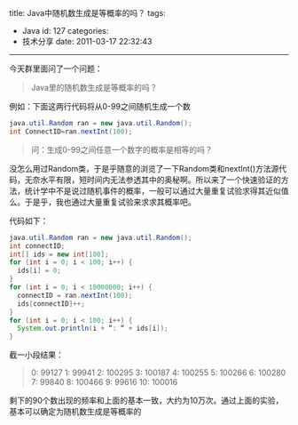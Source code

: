 title: Java中随机数生成是等概率的吗？
tags:
  - Java
id: 127
categories:
  - 技术分享
date: 2011-03-17 22:32:43
---

今天群里面问了一个问题：
> Java里的随机数生成是等概率的吗？例如：下面这两行代码将从0-99之间随机生成一个数

```java
java.util.Random ran = new java.util.Random();
int ConnectID=ran.nextInt(100);
```
> 问：生成0-99之间任意一个数字的概率是相等的吗？

没怎么用过Random类，于是乎随意的浏览了一下Random类和nextInt()方法源代码，无奈水平有限，短时间内无法参透其中的奥秘啊。所以来了一个快速验证的方法，统计学中不是说过随机事件的概率，一般可以通过大量重复试验求得其近似值么。于是乎，我也通过大量重复试验来求求其概率吧。

<!--more-->

代码如下：

``` java
java.util.Random ran = new java.util.Random();
int connectID;
int[] ids = new int[100];
for (int i = 0; i < 100; i++) {
  ids[i] = 0;
}
for (int i = 0; i < 10000000; i++) {
  connectID = ran.nextInt(100);
  ids[connectID]++;
}
for (int i = 0; i < 100; i++) {
  System.out.println(i + “: “ + ids[i]);
}
```

截一小段结果：

> 0: 99127> 1: 99941
> 2: 100295
> 3: 100187
> 4: 100255
> 5: 100266
> 6: 100280
> 7: 99840
> 8: 100466
> 9: 99616
> 10: 100016

剩下的90个数出现的频率和上面的基本一致，大约为10万次。通过上面的实验，基本可以确定为随机数生成是等概率的
